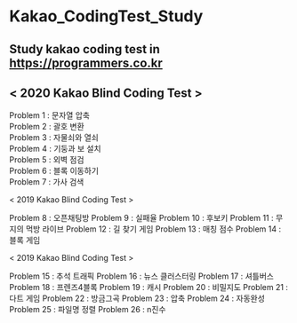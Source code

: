 # Kakao_CodingTest_Study
Study kakao coding test in https://programmers.co.kr
----------------------------------------------------

## < 2020 Kakao Blind Coding Test >   

Problem 1 : 문자열 압축   
Problem 2 : 괄호 변환   
Problem 3 : 자물쇠와 열쇠   
Problem 4 : 기둥과 보 설치   
Problem 5 : 외벽 점검   
Problem 6 : 블록 이동하기   
Problem 7 : 가사 검색   
   
   
< 2019 Kakao Blind Coding Test >

Problem 8 : 오픈채팅방
Problem 9 : 실패율
Problem 10 : 후보키
Problem 11 : 무지의 먹방 라이브
Problem 12 : 길 찾기 게임
Problem 13 : 매칭 점수
Problem 14 : 블록 게임


< 2019 Kakao Blind Coding Test >

Problem 15 : 추석 트래픽
Problem 16 : 뉴스 클러스터링
Problem 17 : 셔틀버스
Problem 18 : 프렌즈4블록
Problem 19 : 캐시
Problem 20 : 비밀지도
Problem 21 : 다트 게임
Problem 22 : 방금그곡
Problem 23 : 압축
Problem 24 : 자동완성
Problem 25 : 파일명 정렬
Problem 26 : n진수 

